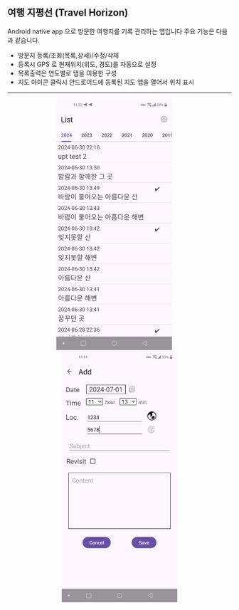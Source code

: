 ## 여행 지평선 (Travel Horizon)

Android native app 으로 방문한 여행지를 기록 관리하는 앱입니다
주요 기능은 다음과 같습니다.

+ 방문지 등록/조회(목록,상세)/수정/삭제
+ 등록시 GPS 로 현재위치(위도, 경도)를 자동으로 설정
+ 목록출력은 연도별로 탭을 이용한 구성
+ 지도 아이콘 클릭시 안드로이드에 등록된 지도 앱을 열어서 위치 표시

---
 
<p align="center">
  <p align="center" style="color:gray">
  <img src="https://github.com/lukkwang/travelhorizon/blob/v1.0/images/captures/Screenshot_20240701-112249.png" width="260px"> &nbsp;  &nbsp;  &nbsp; 
  <img src="https://github.com/lukkwang/travelhorizon/blob/v1.0/images/captures/Screenshot_20240701-111440.png" width="260px"> 
</p>
